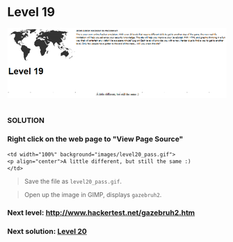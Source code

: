 # Level 19

![Alt text](level19.PNG?raw=true)

#
### SOLUTION
 
### Right click on the web page to "View Page Source"

	<td width="100%" background="images/level20_pass.gif">
 	<p align="center">A little different, but still the same :)  
	</td>
	
> Save the file as `level20_pass.gif`.

> Open up the image in GIMP, displays `gazebruh2`.

### Next level: http://www.hackertest.net/gazebruh2.htm

### Next solution: [Level 20](/Level%2020/)

